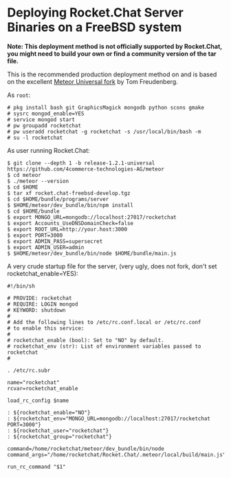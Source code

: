 # Deploying Rocket.Chat Server Binaries on a FreeBSD system

**Note: This deployment method is not officially supported by Rocket.Chat, you might need to build your own or find a community version of the tar file.**

This is the recommended production deployment method on and is based on the excellent [Meteor Universal fork](http://meteor-universal.tumblr.com) by Tom Freudenberg.

As `root`:

```
# pkg install bash git GraphicsMagick mongodb python scons gmake
# sysrc mongod_enable=YES
# service mongod start
# pw groupadd rocketchat
# pw useradd rocketchat -g rocketchat -s /usr/local/bin/bash -m
# su -l rocketchat
```

As user running Rocket.Chat:

```
$ git clone --depth 1 -b release-1.2.1-universal https://github.com/4commerce-technologies-AG/meteor
$ cd meteor
$ ./meteor --version
$ cd $HOME
$ tar xf rocket.chat-freebsd-develop.tgz
$ cd $HOME/bundle/programs/server
$ $HOME/meteor/dev_bundle/bin/npm install
$ cd $HOME/bundle
$ export MONGO_URL=mongodb://localhost:27017/rocketchat
$ export Accounts_UseDNSDomainCheck=false
$ export ROOT_URL=http://your.host:3000
$ export PORT=3000
$ export ADMIN_PASS=supersecret
$ export ADMIN_USER=admin
$ $HOME/meteor/dev_bundle/bin/node $HOME/bundle/main.js
```

A very crude startup file for the server, (very ugly, does not fork, don't set rocketchat\_enable=YES):

```
#!/bin/sh

# PROVIDE: rocketchat
# REQUIRE: LOGIN mongod
# KEYWORD: shutdown
#
# Add the following lines to /etc/rc.conf.local or /etc/rc.conf
# to enable this service:
#
# rocketchat_enable (bool): Set to "NO" by default.
# rocketchat_env (str): List of environment variables passed to rocketchat
#

. /etc/rc.subr

name="rocketchat"
rcvar=rocketchat_enable

load_rc_config $name

: ${rocketchat_enable="NO"}
: ${rocketchat_env="MONGO_URL=mongodb://localhost:27017/rocketchat PORT=3000"}
: ${rocketchat_user="rocketchat"}
: ${rocketchat_group="rocketchat"}

command=/home/rocketchat/meteor/dev_bundle/bin/node
command_args="/home/rocketchat/Rocket.Chat/.meteor/local/build/main.js"

run_rc_command "$1"
```
